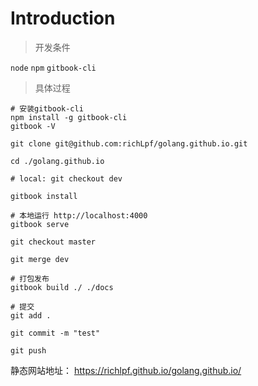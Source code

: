 # Introduction

> 开发条件

`node` `npm` `gitbook-cli`

> 具体过程

```
# 安装gitbook-cli
npm install -g gitbook-cli
gitbook -V

git clone git@github.com:richLpf/golang.github.io.git

cd ./golang.github.io

# local: git checkout dev

gitbook install

# 本地运行 http://localhost:4000
gitbook serve 

git checkout master 

git merge dev

# 打包发布
gitbook build ./ ./docs

# 提交
git add .

git commit -m "test"

git push

```

静态网站地址： https://richlpf.github.io/golang.github.io/